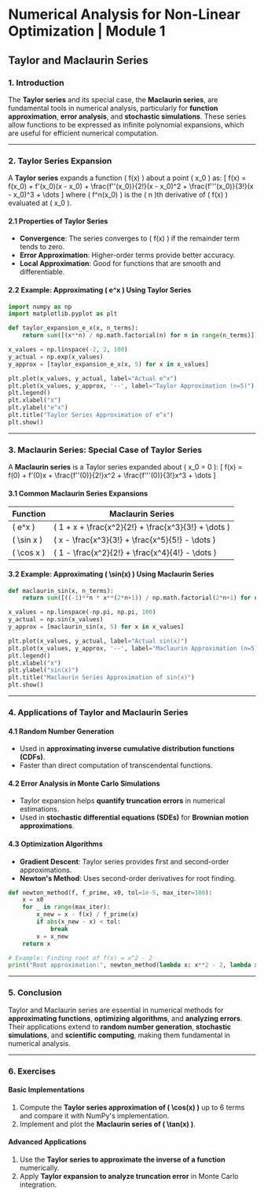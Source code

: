 # **Numerical Analysis for Non-Linear Optimization | Module 1**

## **Taylor and Maclaurin Series**

### **1. Introduction**

The **Taylor series** and its special case, the **Maclaurin series**, are fundamental tools in numerical analysis, particularly for **function approximation**, **error analysis**, and **stochastic simulations**. These series allow functions to be expressed as infinite polynomial expansions, which are useful for efficient numerical computation.

---

### **2. Taylor Series Expansion**

A **Taylor series** expands a function \( f(x) \) about a point \( x_0 \) as:
\[
 f(x) = f(x_0) + f'(x_0)(x - x_0) + \frac{f''(x_0)}{2!}(x - x_0)^2 + \frac{f'''(x_0)}{3!}(x - x_0)^3 + \dots
\]
where \( f^n(x_0) \) is the \( n \)th derivative of \( f(x) \) evaluated at \( x_0 \).

#### **2.1 Properties of Taylor Series**
- **Convergence**: The series converges to \( f(x) \) if the remainder term tends to zero.
- **Error Approximation**: Higher-order terms provide better accuracy.
- **Local Approximation**: Good for functions that are smooth and differentiable.

#### **2.2 Example: Approximating \( e^x \) Using Taylor Series**

```python
import numpy as np
import matplotlib.pyplot as plt

def taylor_expansion_e_x(x, n_terms):
    return sum([(x**n) / np.math.factorial(n) for n in range(n_terms)])

x_values = np.linspace(-2, 2, 100)
y_actual = np.exp(x_values)
y_approx = [taylor_expansion_e_x(x, 5) for x in x_values]

plt.plot(x_values, y_actual, label="Actual e^x")
plt.plot(x_values, y_approx, '--', label="Taylor Approximation (n=5)")
plt.legend()
plt.xlabel("x")
plt.ylabel("e^x")
plt.title("Taylor Series Approximation of e^x")
plt.show()
```

---

### **3. Maclaurin Series: Special Case of Taylor Series**

A **Maclaurin series** is a Taylor series expanded about \( x_0 = 0 \):
\[
 f(x) = f(0) + f'(0)x + \frac{f''(0)}{2!}x^2 + \frac{f'''(0)}{3!}x^3 + \dots
\]

#### **3.1 Common Maclaurin Series Expansions**

| Function | Maclaurin Series |
|----------|-----------------|
| \( e^x \) | \( 1 + x + \frac{x^2}{2!} + \frac{x^3}{3!} + \dots \) |
| \( \sin x \) | \( x - \frac{x^3}{3!} + \frac{x^5}{5!} - \dots \) |
| \( \cos x \) | \( 1 - \frac{x^2}{2!} + \frac{x^4}{4!} - \dots \) |

#### **3.2 Example: Approximating \( \sin(x) \) Using Maclaurin Series**

```python
def maclaurin_sin(x, n_terms):
    return sum([((-1)**n * x**(2*n+1)) / np.math.factorial(2*n+1) for n in range(n_terms)])

x_values = np.linspace(-np.pi, np.pi, 100)
y_actual = np.sin(x_values)
y_approx = [maclaurin_sin(x, 5) for x in x_values]

plt.plot(x_values, y_actual, label="Actual sin(x)")
plt.plot(x_values, y_approx, '--', label="Maclaurin Approximation (n=5)")
plt.legend()
plt.xlabel("x")
plt.ylabel("sin(x)")
plt.title("Maclaurin Series Approximation of sin(x)")
plt.show()
```

---

### **4. Applications of Taylor and Maclaurin Series**

#### **4.1 Random Number Generation**
- Used in **approximating inverse cumulative distribution functions (CDFs)**.
- Faster than direct computation of transcendental functions.

#### **4.2 Error Analysis in Monte Carlo Simulations**
- Taylor expansion helps **quantify truncation errors** in numerical estimations.
- Used in **stochastic differential equations (SDEs)** for **Brownian motion approximations**.

#### **4.3 Optimization Algorithms**
- **Gradient Descent**: Taylor series provides first and second-order approximations.
- **Newton's Method**: Uses second-order derivatives for root finding.

```python
def newton_method(f, f_prime, x0, tol=1e-5, max_iter=100):
    x = x0
    for _ in range(max_iter):
        x_new = x - f(x) / f_prime(x)
        if abs(x_new - x) < tol:
            break
        x = x_new
    return x

# Example: Finding root of f(x) = x^2 - 2
print("Root approximation:", newton_method(lambda x: x**2 - 2, lambda x: 2*x, 1))
```

---

### **5. Conclusion**

Taylor and Maclaurin series are essential in numerical methods for **approximating functions**, **optimizing algorithms**, and **analyzing errors**. Their applications extend to **random number generation**, **stochastic simulations**, and **scientific computing**, making them fundamental in numerical analysis.

---

### **6. Exercises**

#### **Basic Implementations**
1. Compute the **Taylor series approximation of \( \cos(x) \)** up to 6 terms and compare it with NumPy's implementation.
2. Implement and plot the **Maclaurin series of \( \tan(x) \)**.

#### **Advanced Applications**
1. Use the **Taylor series to approximate the inverse of a function** numerically.
2. Apply **Taylor expansion to analyze truncation error** in Monte Carlo integration.

